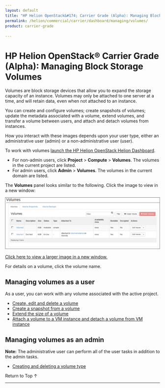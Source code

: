 ```yaml
---
layout: default
title: "HP Helion OpenStack&#174; Carrier Grade (Alpha): Managing Block Storage Volumes"
permalink: /helion/commercial/carrier/dashboard/managing/volumes/
product: carrier-grade

---
```

<!--UNDER REVISION-->

<script>

function PageRefresh {
onLoad="window.refresh"
}

PageRefresh();

</script>

<!--
<p style="font-size: small;"> <a href="/helion/commercial/carrier/ga1/install/">&#9664; PREV</a> | <a href="/helion/commercial/carrier/ga1/install-overview/">&#9650; UP</a> | <a href="/helion/commercial/carrier/ga1/">NEXT &#9654;</a></p> 
-->

# HP Helion OpenStack&#174; Carrier Grade (Alpha): Managing Block Storage Volumes

Volumes are block storage devices that allow you to expand the storage capacity of an instance. Volumes may only be attached to one server at a time, and will retain data, even when not attached to an instance.

You can create and configure volumes; create snapshots of volumes; update the metadata associated with a volume, extend volumes, and transfer a volume between users, and attach and detach volumes from instances.

How you interact with these images depends upon your user type, either an administrative user (admin) or a non-administrative user (user). 


To work with volumes [launch the HP Helion OpenStack Helion Dashboard](/helion/openstack/carrier/dashboard/login/).

* For non-admin users, click **Project** > **Compute** > **Volumes**. The volumes in the current project are listed.
* For admin users, click **Admin** > **Volumes**. The volumes in the current domain are listed.

The **Volumes** panel looks similar to the following. Click the image to view in a new window: 

<img src="media/CGH-Helion-Volumes.png"/>

<a href="javascript:window.open('/content/documentation/media/media/CGH-Helion-Volumes.png','_blank','toolbar=no,menubar=no,resizable=yes,scrollbars=yes')">Click here to view a larger image in a new window.</a>

For details on a volume, click the volume name. 

## Managing volumes as a user ##

As a user, you can work with any volume associated with the active project. 

* [Create, edit and delete a volume](/helion/commercial/carrier/dashboard/managing/volume/create/)
* [Create a snapshot from a volume](/helion/commercial/carrier/dashboard/managing/volume/snapshot/create/)
* [Extend the size of a volume](/helion/commercial/carrier/dashboard/managing/volume/extend/)
* [Attach a volume to a VM instance and detach a volume from VM instance](/helion/commercial/carrier/dashboard/managing/volume/attach/)

## Managing volumes as an admin ##

**Note:** The administrative user can perform all of the user tasks in addition to the admin tasks.

* [Creating and deleting a volume type](/helion/commercial/carrier/dashboard/managing/volume/admin/)

<p><a href="#top" style="padding:14px 0px 14px 0px; text-decoration: none;"> Return to Top &#8593; </a></p>


----

